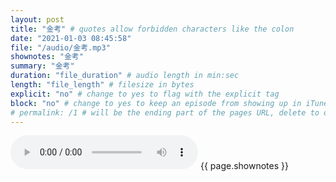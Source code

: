 ```yaml
---
layout: post
title: "金考" # quotes allow forbidden characters like the colon
date: "2021-01-03 08:45:58"
file: "/audio/金考.mp3"
shownotes: "金考"
summary: "金考"
duration: "file_duration" # audio length in min:sec
length: "file_length" # filesize in bytes
explicit: "no" # change to yes to flag with the explicit tag
block: "no" # change to yes to keep an episode from showing up in iTunes
# permalink: /1 # will be the ending part of the pages URL, delete to default to the title
---
```


<audio controls>
<source src="{{site.url}}{{site.baseurl}}{{ page.file }}" type="audio/x-mp3">
Your browser does not support the audio element.
</audio>
{{ page.shownotes }}
